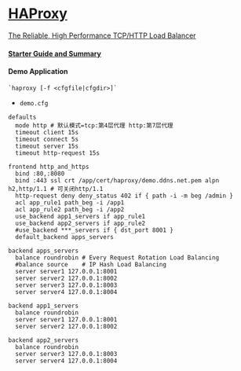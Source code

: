 # [HAProxy](https://www.haproxy.org)
[The Reliable, High Performance TCP/HTTP Load Balancer](https://docs.haproxy.org)

#### [Starter Guide and Summary](https://docs.haproxy.org/2.8/intro.html)

#### Demo Application
    `haproxy [-f <cfgfile|cfgdir>]`
- `demo.cfg`
~~~
defaults
  mode http # 默认模式=tcp:第4层代理 http:第7层代理
  timeout client 15s
  timeout connect 5s
  timeout server 15s
  timeout http-request 15s

frontend http_and_https
  bind :80,:8080
  bind :443 ssl crt /app/cert/haproxy/demo.ddns.net.pem alpn h2,http/1.1 # 可关闭http/1.1
  http-request deny deny_status 402 if { path -i -m beg /admin }
  acl app_rule1 path_beg -i /app1
  acl app_rule2 path_beg -i /app2
  use_backend app1_servers if app_rule1
  use_backend app2_servers if app_rule2
  #use_backend ***_servers if { dst_port 8001 }
  default_backend apps_servers

backend apps_servers
  balance roundrobin # Every Request Rotation Load Balancing
  #balance source    # IP Hash Load Balancing
  server server1 127.0.0.1:8001
  server server2 127.0.0.1:8002
  server server3 127.0.0.1:8003
  server server4 127.0.0.1:8004

backend app1_servers
  balance roundrobin
  server server1 127.0.0.1:8001
  server server2 127.0.0.1:8002

backend app2_servers
  balance roundrobin
  server server3 127.0.0.1:8003
  server server4 127.0.0.1:8004

~~~
